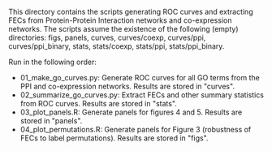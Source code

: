 
This directory contains the scripts generating ROC curves and extracting FECs from Protein-Protein Interaction networks and co-expression networks. The scripts assume the existence of the following (empty) directories: figs, panels, curves, curves/coexp, curves/ppi, curves/ppi_binary, stats, stats/coexp, stats/ppi, stats/ppi_binary.

Run in the following order:
 - 01_make_go_curves.py: Generate ROC curves for all GO terms from the PPI and co-expression networks. Results are stored in "curves".
 - 02_summarize_go_curves.py: Extract FECs and other summary statistics from ROC curves. Results are stored in "stats".
 - 03_plot_panels.R: Generate panels for figures 4 and 5. Results are stored in "panels".
 - 04_plot_permutations.R: Generate panels for Figure 3 (robustness of FECs to label permutations). Results are stored in "figs".